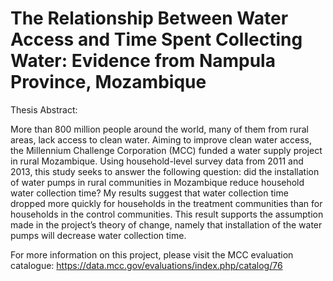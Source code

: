 # The Relationship Between Water Access and Time Spent Collecting Water: Evidence from Nampula Province, Mozambique

Thesis Abstract:

More than 800 million people around the world, many of them from rural areas, lack access to clean water. Aiming to improve clean water access, the Millennium Challenge Corporation (MCC) funded a water supply project in rural Mozambique. Using household-level survey data from 2011 and 2013, this study seeks to answer the following question: did the installation of water pumps in rural communities in Mozambique reduce household water collection time? My results suggest that water collection time dropped more quickly for households in the treatment communities than for households in the control communities. This result supports the assumption made in the project’s theory of change, namely that installation of the water pumps will decrease water collection time. 

For more information on this project, please visit the MCC evaluation catalogue: https://data.mcc.gov/evaluations/index.php/catalog/76 
